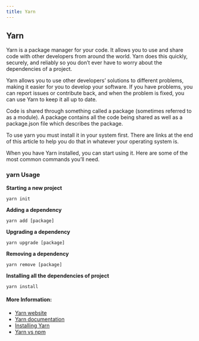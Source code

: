 ```yaml
---
title: Yarn
---
```

## Yarn

Yarn is a package manager for your code. It allows you to use and share code with other developers from around the world. Yarn does this quickly, securely, and reliably so you don’t ever have to worry about the dependencies of a project.

Yarn allows you to use other developers’ solutions to different problems, making it easier for you to develop your software. If you have problems, you can report issues or contribute back, and when the problem is fixed, you can use Yarn to keep it all up to date.

Code is shared through something called a package (sometimes referred to as a module). A package contains all the code being shared as well as a package.json file which describes the package.

To use yarn you must install it in your system first. There are links at the end of this article to help you do that in whatever your operating system is.

When you have Yarn installed, you can start using it. Here are some of the most common commands you’ll need.

### yarn Usage

**Starting a new project**
```
yarn init
```

**Adding a dependency**
```
yarn add [package]
```

**Upgrading a dependency**
```
yarn upgrade [package]
```

**Removing a dependency**
```
yarn remove [package]
```

**Installing all the dependencies of project**
```
yarn install
```

#### More Information:
* [Yarn website](https://yarnpkg.com)
* [Yarn documentation](https://yarnpkg.com/en/docs)
* [Installing Yarn](https://yarnpkg.com/en/docs/install)
* [Yarn vs npm](https://www.pluralsight.com/guides/node-js/yarn-a-package-manager-for-node-js)
